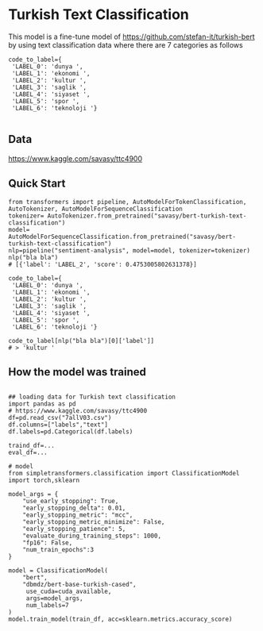 # Turkish Text Classification

This model is a fine-tune model of https://github.com/stefan-it/turkish-bert by using text classification data where there are 7 categories as follows

```
code_to_label={
 'LABEL_0': 'dunya ',
 'LABEL_1': 'ekonomi ',
 'LABEL_2': 'kultur ',
 'LABEL_3': 'saglik ',
 'LABEL_4': 'siyaset ',
 'LABEL_5': 'spor ',
 'LABEL_6': 'teknoloji '}
 
 ```


## Data 
https://www.kaggle.com/savasy/ttc4900

## Quick Start


```
from transformers import pipeline, AutoModelForTokenClassification, AutoTokenizer, AutoModelForSequenceClassification
tokenizer= AutoTokenizer.from_pretrained("savasy/bert-turkish-text-classification")
model= AutoModelForSequenceClassification.from_pretrained("savasy/bert-turkish-text-classification")
nlp=pipeline("sentiment-analysis", model=model, tokenizer=tokenizer)
nlp("bla bla")
# [{'label': 'LABEL_2', 'score': 0.4753005802631378}]

code_to_label={
 'LABEL_0': 'dunya ',
 'LABEL_1': 'ekonomi ',
 'LABEL_2': 'kultur ',
 'LABEL_3': 'saglik ',
 'LABEL_4': 'siyaset ',
 'LABEL_5': 'spor ',
 'LABEL_6': 'teknoloji '}
 
code_to_label[nlp("bla bla")[0]['label']]
# > 'kultur '
```

## How the model was trained


```

## loading data for Turkish text classification
import pandas as pd
# https://www.kaggle.com/savasy/ttc4900
df=pd.read_csv("7allV03.csv")
df.columns=["labels","text"]
df.labels=pd.Categorical(df.labels)

traind_df=...
eval_df=...

# model
from simpletransformers.classification import ClassificationModel
import torch,sklearn

model_args = {
    "use_early_stopping": True,
    "early_stopping_delta": 0.01,
    "early_stopping_metric": "mcc",
    "early_stopping_metric_minimize": False,
    "early_stopping_patience": 5,
    "evaluate_during_training_steps": 1000,
    "fp16": False,
    "num_train_epochs":3
}

model = ClassificationModel(
    "bert", 
    "dbmdz/bert-base-turkish-cased",
     use_cuda=cuda_available, 
     args=model_args, 
     num_labels=7
)
model.train_model(train_df, acc=sklearn.metrics.accuracy_score)
```
